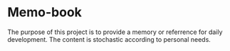 # Memo-book

The purpose of this project is to provide a memory or referrence for daily development. The content is stochastic according to personal needs.
